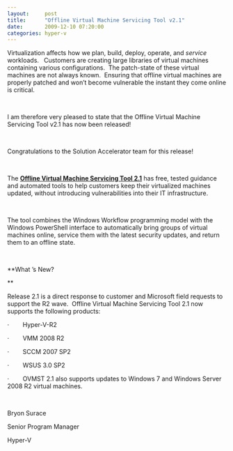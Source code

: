 ```yaml
---
layout:     post
title:      "Offline Virtual Machine Servicing Tool v2.1"
date:       2009-12-10 07:20:00
categories: hyper-v
---
```

Virtualization affects how we plan, build, deploy, operate, and _service_ workloads.   Customers are creating large libraries of virtual machines containing various configurations.  The patch-state of these virtual machines are not always known.  Ensuring that offline virtual machines are properly patched and won’t become vulnerable the instant they come online is critical. 

 

I am therefore very pleased to state that the Offline Virtual Machine Servicing Tool v2.1 has now been released! 

 

Congratulations to the Solution Accelerator team for this release! 

 

The **[Offline Virtual Machine Servicing Tool 2.1](http://technet.microsoft.com/en-us/library/cc501231.aspx)** has free, tested guidance and automated tools to help customers keep their virtualized machines updated, without introducing vulnerabilities into their IT infrastructure.   

 

The tool combines the Windows Workflow programming model with the Windows PowerShell interface to automatically bring groups of virtual machines online, service them with the latest security updates, and return them to an offline state. 

 

 **What ’s New?

**

Release 2.1 is a direct response to customer and Microsoft field requests to support the R2 wave.  Offline Virtual Machine Servicing Tool 2.1 now supports the following products:

·        Hyper-V-R2

·        VMM 2008 R2

·        SCCM 2007 SP2

·        WSUS 3.0 SP2 

·        OVMST 2.1 also supports updates to Windows 7 and Windows Server 2008 R2 virtual machines.   

 

Bryon Surace

Senior Program Manager

Hyper-V
